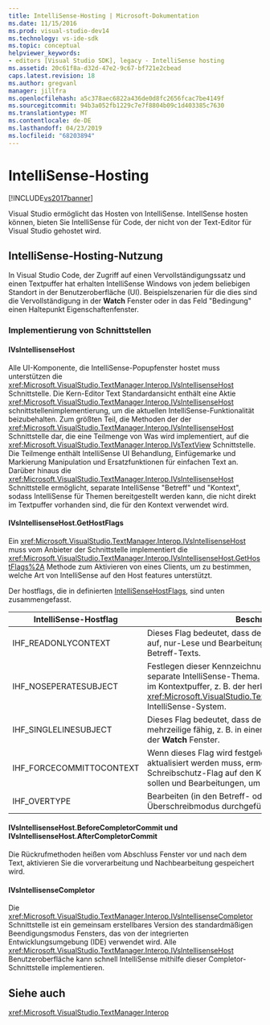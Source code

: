 ```yaml
---
title: IntelliSense-Hosting | Microsoft-Dokumentation
ms.date: 11/15/2016
ms.prod: visual-studio-dev14
ms.technology: vs-ide-sdk
ms.topic: conceptual
helpviewer_keywords:
- editors [Visual Studio SDK], legacy - IntelliSense hosting
ms.assetid: 20c61f8a-d32d-47e2-9c67-bf721e2cbead
caps.latest.revision: 18
ms.author: gregvanl
manager: jillfra
ms.openlocfilehash: a5c378aec6822a436de0d8fc2656fcac7be4149f
ms.sourcegitcommit: 94b3a052fb1229c7e7f8804b09c1d403385c7630
ms.translationtype: MT
ms.contentlocale: de-DE
ms.lasthandoff: 04/23/2019
ms.locfileid: "68203894"
---
```

# <a name="intellisense-hosting"></a>IntelliSense-Hosting
[!INCLUDE[vs2017banner](../includes/vs2017banner.md)]

Visual Studio ermöglicht das Hosten von IntelliSense. IntellSense hosten können, bieten Sie IntelliSense für Code, der nicht von der Text-Editor für Visual Studio gehostet wird.  
  
## <a name="intellisense-hosting-usage"></a>IntelliSense-Hosting-Nutzung  
 In Visual Studio Code, der Zugriff auf einen Vervollständigungssatz und einen Textpuffer hat erhalten IntelliSense Windows von jedem beliebigen Standort in der Benutzeroberfläche (UI). Beispielszenarien für die dies sind die Vervollständigung in der **Watch** Fenster oder in das Feld "Bedingung" einen Haltepunkt Eigenschaftenfenster.  
  
### <a name="implementation-interfaces"></a>Implementierung von Schnittstellen  
  
#### <a name="ivsintellisensehost"></a>IVsIntellisenseHost  
 Alle UI-Komponente, die IntelliSense-Popupfenster hostet muss unterstützen die <xref:Microsoft.VisualStudio.TextManager.Interop.IVsIntellisenseHost> Schnittstelle. Die Kern-Editor Text Standardansicht enthält eine Aktie <xref:Microsoft.VisualStudio.TextManager.Interop.IVsIntellisenseHost> schnittstellenimplementierung, um die aktuellen IntelliSense-Funktionalität beizubehalten. Zum größten Teil, die Methoden der der <xref:Microsoft.VisualStudio.TextManager.Interop.IVsIntellisenseHost> Schnittstelle dar, die eine Teilmenge von Was wird implementiert, auf die <xref:Microsoft.VisualStudio.TextManager.Interop.IVsTextView> Schnittstelle. Die Teilmenge enthält IntelliSense UI Behandlung, Einfügemarke und Markierung Manipulation und Ersatzfunktionen für einfachen Text an. Darüber hinaus die <xref:Microsoft.VisualStudio.TextManager.Interop.IVsIntellisenseHost> Schnittstelle ermöglicht, separate IntelliSense "Betreff" und "Kontext", sodass IntelliSense für Themen bereitgestellt werden kann, die nicht direkt im Textpuffer vorhanden sind, die für den Kontext verwendet wird.  
  
#### <a name="ivsintellisensehostgethostflags"></a>IVsIntellisenseHost.GetHostFlags  
 Ein <xref:Microsoft.VisualStudio.TextManager.Interop.IVsIntellisenseHost> muss vom Anbieter der Schnittstelle implementiert die <xref:Microsoft.VisualStudio.TextManager.Interop.IVsIntellisenseHost.GetHostFlags%2A> Methode zum Aktivieren von eines Clients, um zu bestimmen, welche Art von IntelliSense auf den Host features unterstützt.  
  
 Der hostflags, die in definierten [IntelliSenseHostFlags](../extensibility/intellisensehostflags.md), sind unten zusammengefasst.  
  
|IntelliSense-Hostflag|Beschreibung|  
|----------------------------|-----------------|  
|IHF_READONLYCONTEXT|Dieses Flag bedeutet, dass der Kontextpuffer festlegen tritt auf, nur-Lese und Bearbeitungsfunktionen nur innerhalb des Betreff-Texts.|  
|IHF_NOSEPERATESUBJECT|Festlegen dieser Kennzeichnung bedeutet, die es ist keine separate IntelliSense-Thema. Der Antragsteller vorhanden im Kontextpuffer, z. B. der herkömmlichen <xref:Microsoft.VisualStudio.TextManager.Interop.IVsTextView> IntelliSense-System.|  
|IHF_SINGLELINESUBJECT|Dieses Flag bedeutet, dass der Antragsteller nicht festlegen mehrzeilige fähig, z. B. in einer einzelnen Zeile bearbeiten, der **Watch** Fenster.|  
|IHF_FORCECOMMITTOCONTEXT|Wenn dieses Flag wird festgelegt, und der Kontextpuffer aktualisiert werden muss, ermöglicht es dem Host, den Schreibschutz-Flag auf den Kontextpuffer, ignoriert werden sollen und Bearbeitungen, um den Vorgang fortzusetzen.|  
|IHF_OVERTYPE|Bearbeiten (in den Betreff- oder kontextfeldern) sollte im Überschreibmodus durchgeführt werden.|  
  
#### <a name="ivsintellisensehostbeforecompletorcommit-and-ivsintellisensehostaftercompletorcommit"></a>IVsIntellisenseHost.BeforeCompletorCommit und IVsIntellisenseHost.AfterCompletorCommit  
 Die Rückrufmethoden heißen vom Abschluss Fenster vor und nach dem Text, aktivieren Sie die vorverarbeitung und Nachbearbeitung gespeichert wird.  
  
#### <a name="ivsintellisensecompletor"></a>IVsIntellisenseCompletor  
 Die <xref:Microsoft.VisualStudio.TextManager.Interop.IVsIntellisenseCompletor> Schnittstelle ist ein gemeinsam erstellbares Version des standardmäßigen Beendigungsmodus Fensters, das von der integrierten Entwicklungsumgebung (IDE) verwendet wird. Alle <xref:Microsoft.VisualStudio.TextManager.Interop.IVsIntellisenseHost> Benutzeroberfläche kann schnell IntelliSense mithilfe dieser Completor-Schnittstelle implementieren.  
  
## <a name="see-also"></a>Siehe auch  
 <xref:Microsoft.VisualStudio.TextManager.Interop>
